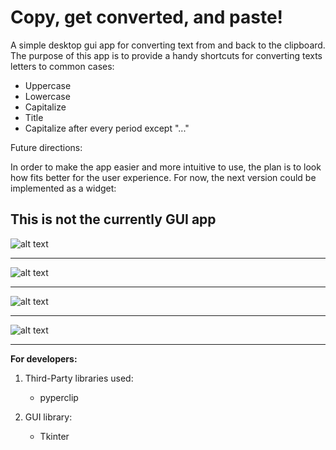# Copy, get converted, and paste!

A simple desktop gui app for converting text from and back to the clipboard. The purpose of this app is to provide a handy shortcuts for converting texts letters to common cases:

- Uppercase
- Lowercase
- Capitalize
- Title
- Capitalize after every period except "..."

Future directions:

In order to make the app easier and more intuitive to use, the plan is to look how fits better for the user experience. For now, the next version could be implemented as a widget:

## This is not the currently GUI app

![alt text](https://github.com/pedroifgonzalez/textconverter/blob/master/design/widget_version_previews/select_text_preview.png)
* * *
![alt text](https://github.com/pedroifgonzalez/textconverter/blob/master/design/widget_version_previews/point_option_preview.png)
* * *
![alt text](https://github.com/pedroifgonzalez/textconverter/blob/master/design/widget_version_previews/wait_tooltip_previewpng.png)
* * *
![alt text](https://github.com/pedroifgonzalez/textconverter/blob/master/design/widget_version_previews/notify_success_preview.png)
* * *

**For developers:**

1. Third-Party libraries used:
    - pyperclip

2. GUI library:
    - Tkinter
